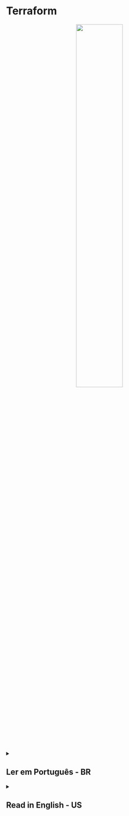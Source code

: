 # Terraform

<div align="center">
  <img src="https://upload.wikimedia.org/wikipedia/commons/thumb/0/04/Terraform_Logo.svg/1280px-Terraform_Logo.svg.png" width="50%">
</div>



<details><summary> <h2>Ler em Português - BR</h2></summary>
<hr/>
Terraform é uma ferramenta de infraestrutura como código (IaC) desenvolvida pela HashiCorp. Ela permite que você defina sua infraestrutura de maneira declarativa, ou seja, você descreve o que quer que sua infraestrutura seja e o Terraform se encarrega de criar e gerenciar os recursos necessários para atender às suas especificações.

Com o Terraform, você pode gerenciar recursos em uma variedade de provedores de nuvem, incluindo Amazon Web Services (AWS), Microsoft Azure, Google Cloud Platform (GCP), dentre outros. Além disso, você também pode gerenciar recursos on-premises, como servidores físicos e virtuais.

O Terraform usa uma linguagem simples para definir a infraestrutura, chamada HashiCorp Configuration Language (HCL), que é fácil de entender e escrever. Ele permite que você crie, atualize e exclua recursos com segurança e facilidade, enquanto mantém um histórico completo de todas as mudanças feitas em sua infraestrutura.

O Terraform também oferece suporte a módulos, que são blocos reutilizáveis de configuração que podem ser compartilhados entre projetos e equipes. Isso ajuda a promover a reutilização de código e a padronização das configurações de infraestrutura.

Em resumo, o Terraform é uma ferramenta poderosa e flexível para gerenciar infraestrutura como código, permitindo que você crie, atualize e exclua recursos em diferentes provedores de nuvem e on-premises de maneira segura e fácil.

<hr/>



<details><summary><h3>Configurações iniciais</h3></summary>

<details><summary><h4>AWS CLI</h4></summary>

Para realizar a comunicação da sua aplicação do Terraform com os serviços da AWS é necessário fazer um vinculo

Uma forma de fazer essa comunicação é através da AWS CLI. As configurações que serão feitas, ficará salva em <b>~/aws/credentials</b>:

<ul>
<li><b>Configurar profile (usuário) em sua máquina</b>: se você possui apenas um único usuário na sua conta da aws, basta:

```
aws configure
```
mas, se você possui mais de um usuário em sua conta aws, é necessário especificar o usuário:

```
aws configure --profile "nome_do_usuario"
```

</li>
<li>
<b>Configurar Access Key e Secret Key</b>: após informar o usuário, a AWS CLI vai pedir o Access Key e Secret Key. Caso não tenha, acesse a AWS na parte de usuário (IAM), e habilite essa forma de credencial. Tendo a Access Key e Secret Key, apenas cole.
</li>
<li>
<b>Configurar a região</b>: será pedido a região da sua aplicação, vai descobrir acesse a sua conta na AWS e clique na Guia global, a primeira opção que aparecer é a sua região ou olhe no link da aws, vai ter escrito region=nome_da_sua_regiao. Digite/cole a sua região no AWS CLI.
</li>
<li>
<b>Configurar o output format</b>: para confirgurar a saída dos dados, pode ser escolhido o formato json. Então basta digitar json.
</li>
</ul>
</details>
</details>

<details><summary><h3>Comandos</h3></summary>

<details><summary><h4>Comuns</h4></summary>
 <table>
 <tr align="center">
     <td>Comando</td>
     <td>Ação</td>
 </tr>
  <tr align="center">
     <td>terraform init</td>
     <td>inicializa o gerenciamento</td>
 </tr>
 <tr align="center">
     <td>terraform plan</td>
     <td>Organiza o projeto e se necessário faz validações</td>
 </tr>
 <tr align="center">
     <td>terraform validate</td>
     <td>Faz validações no projeto e indica melhorias</td>
 </tr>
  <tr align="center">
     <td>terraform apply</td>
     <td>Se tudo estiver bem, esse comando vai enviar o que foi feito para a AWS</td>
 </tr>
<tr align="center">
     <td>terraform fmt</td>
     <td>Formata a identação do código</td>
 </tr>
</table>
</details>

<details><summary><h4>Variáveis de Ambiente</h4></summary>

<p>Essa é a forma de configurar as variáveis de ambiente via terminal/cli. Existem outras formas como: credential (um arquivo de autenticação da AWS) ou criando um arquivo para guardar as variáveis de ambiente</p>

<table>
 <tr align="center">
     <td>Amostra</td>
     <td>Comando</td>
     <td>Ação</td>
 </tr>
  <tr align="center">
     <td rowspan=2 >VAR_NAME = VALUE</td>
     <td>AWS_ACCESS_KEY_ID=[VALUE AWS_ACCESS_KEY_ID]</td>
     <td>Configura o valor da variável de ambiente do Access key ID</td>
 </tr>
 <tr align="center">
     <td>AWS_SECRET_KEY=[VALUE AWS_SECRET_KEY]</td>
     <td>Configura o valor da variável de ambiente do Secret access key</td>
 </tr>
 <tr align="center">
     <td rowspan=1 >TF_VAR_ + name_var = [value terraform plan]</td>
     <td>TF_VAR_aws_profile=value terraform plan</td>
     <td>Configura o valor da variável de ambiente do usuário</td>
 </tr>
  <tr align="center">
     <td rowspan=2 >terraform plan + -var="aws_ + var=[value]"</td>
     <td>terraform plan -var="aws_profile=[profile_value]"</td>
     <td>Configura o valor da variável de ambiente do usuário</td>
 </tr>
 <tr>
    <td>terraform plan -var="instance_type=[instance_value]"</td>
    <td>Configura o valor da variável de ambiente da instância</td>
 </tr>
</table>
</details>

<details><summary><h4>Extras</h4></summary>
 <table>
 <tr align="center">
     <td>Comando</td>
     <td>Ação</td>
 </tr>
 <tr align="center">
     <td>terraform -h</td>
     <td>permite visualizar todos os comandos</td>
 </tr>
<tr align="center">
     <td>terraform plan -out="tfplan.out"</td>
     <td>Prepara para criar um arquivo chamado "tfplan.out" que conterá as informações de saída</td>
 </tr>
  <tr align="center">
     <td>terraform apply "tfplan.out"</td>
     <td>Cria um arquivo chamado "tfplan.out" que vai conter as informações de saída</td>
 </tr>
 <tr align="center">
     <td>terraform console</td>
     <td>Após esse comando basta digitar o nome de um recurso mais '.this' para ver todos os atributos (recurso.this) ou se quiser ver um atributo em específico adiciona '.nome_do_atributo' (recurso.this.nome_do_atributo)</td>
 </tr>
</table>
</details>
</details>



<details><summary><h3>Arquivos</h3></summary>

<details><summary><h4>Variáveis de ambiente</h4></summary>

<p>Uma forma de criar variáveis de ambiente além de comandos (seção comandos), é por meio de arquivos:

<table>
<tr align="center">
     <td>Arquivos</td>
     <td>Estrutura do código</td>
     <td>Utilização da variável no main.tf</td>
</tr>
<tr align="center">
<td>
<a href="https://github.com/gil-son/terraform-with-aws/blob/main/terraform-basic/03-variables-with-ec2/variables.tf">.tf</a>
</td>
<td>
     
```
variable "aws_region" {
type = string
description = ""
default = "us-east-1"
}
```
     
</td>
<td>
     
```
provider "aws" {
region  = var.aws_region
}
```
</td>
     
</tr>
<tr align="center">
<td><a href="https://github.com/gil-son/terraform-with-aws/blob/main/terraform-basic/04-variables-and-precedence-with-ec2/terraform.tfvars">.tfvars</a></td>
<td>


```
aws_region  = "us-east-1"
aws_profile = "default"
```


</td>
<td>


```
provider "aws" {
region  = var.aws_region
profile = var.aws_profile
}
```


</td>
</tr>
</table>


</details>
  

<details><summary><h4>terraform.tfstate</h4></summary>  
  
  
 O arquivo "terraform.tfstate" é um arquivo JSON gerado pelo Terraform que contém o estado atual dos recursos de infraestrutura gerenciados por ele. O arquivo é geralmente criado quando se executa o comando "terraform apply" pela primeira vez, e é atualizado a cada alteração subsequente feita pela execução do Terraform, possui a versão do projeto, outputs, resources (ID e tipo), variáveis de ambiente, 
  configurações de atributos específicos, histórico de mundanças que foram feitas.

Este arquivo é extremamente importante para o Terraform, pois ele usa essas informações para determinar qual é o estado atual da infraestrutura gerenciada, e então decide qual mudança precisa ser feita para trazer a infraestrutura para o estado desejado. Além disso, ele permite que o Terraform possa facilmente comparar o estado atual da infraestrutura com o estado desejado definido no código, e gerenciar as diferenças de forma automática.
  
```
 {
  "version": 4,
  "terraform_version": "1.0.3",
  "serial": 1,
  "lineage": "e90d4231-8bb2-4e63-93c3-3edc53f165b9",
  "outputs": {},
  "resources": [
    {
      "type": "aws_instance",
      "depends_on": [],
      "primary": {
        "id": "i-0a1b2c3d4e5f67890",
        "attributes": {
          "ami": "ami-0c55b159cbfafe1f0",
          "instance_type": "t2.micro",
          "subnet_id": "subnet-0123456789abcdef0",
          "vpc_security_group_ids": [
            "sg-0123456789abcdef0"
          ]
        },
        "meta": {},
        "tainted": false
      }
    },
    {
      "type": "aws_security_group",
      "depends_on": [],
      "primary": {
        "id": "sg-0123456789abcdef0",
        "attributes": {
          "description": "My security group",
          "name": "my-security-group",
          "tags.%": "1",
          "tags.Name": "my-security-group"
        },
        "meta": {},
        "tainted": false
      }
    }
  ]
}

  
  
 ```
 
</details> 
</details>
  
<details><summary><h3>Exemplos</h3></summary>

 <table>
 <tr align="center">
     <td><a href="">Projeto</a></td>
     <td>Propósitos</td>
     <td>Recursos</td>
 </tr>
  <tr align="center">
     <td><a href="">01-bucket-s3</a></td>
     <td>criação de um bucket no S3</td>
      <td rowspan="2"><a href="https://registry.terraform.io/providers/hashicorp/aws/latest/docs/resources/s3_bucket">aws_s3_bucket</a></td>
 </tr>
 <tr align="center">
     <td><a href="">02-bucket-s3-update-delete</a></td>
     <td>Foi feito um reaproveitamento do projeto 01-bucket-s3, onde atualizei algumas propriedades para testar o comportamento do Terraform ao atualizar e deletar</td>
</tr> 
<tr align="center">
     <td><a href="">03-variables-with-ec2</a></td>
     <td>criação de um EC2 utilizando variaveis de ambiente</td>
     <td><a href="https://registry.terraform.io/providers/hashicorp/aws/latest/docs/resources/instance">aws_instance</a></td>
 </tr> 
 <tr align="center">
     <td><a href="">04-variables-and-precedence-with-ec2</a></td>
     <td>criação de um EC2 utilizando diferentes formas de variáveis de ambiente e utilizando a precedência</td>
     <td><a href="https://developer.hashicorp.com/terraform/language/values/variables">Precedência de definição de variável</a></td>
 </tr> 

</table>
</details>
</details>

<details><summary><h2>Read in English - US</h2></summary>
<hr/>
Terraform is an Infrastructure as Code (IaC) tool developed by HashiCorp. It allows you to define your infrastructure declaratively, meaning you describe what you want your infrastructure to be and Terraform takes care of creating and managing the necessary resources to meet your specifications.

With Terraform, you can manage resources in a variety of cloud providers, including Amazon Web Services (AWS), Microsoft Azure, Google Cloud Platform (GCP), among others. Additionally, you can also manage on-premises resources such as physical and virtual servers.

Terraform uses a simple language to define infrastructure called HashiCorp Configuration Language (HCL), which is easy to understand and write. It enables you to create, update, and delete resources safely and easily, while maintaining a complete history of all changes made to your infrastructure.

Terraform also supports modules, which are reusable configuration blocks that can be shared across projects and teams. This helps promote code reuse and standardization of infrastructure configurations.

In summary, Terraform is a powerful and flexible tool for managing infrastructure as code, allowing you to create, update, and delete resources across different cloud providers and on-premises in a safe and easy way.
<hr/>

<details><summary><h3>Initial Settings</h3></summary>
<details><summary><h4>AWS CLI</h4></summary>

To establish communication between your Terraform application and AWS services, it's necessary to create a link.

One way to do this is through AWS CLI. The settings made will be saved in <b>~/aws/credentials</b>:
<ul>
<li><b>Set up a profile (user) on your machine</b>: if you have only one user in your AWS account, just type:

```
aws configure
```

but if you have more than one user in your AWS account, you need to specify the user:

```
aws configure --profile "user_name"
```

</li>
<li>
<b>Set up Access Key and Secret Key</b>: after informing the user, AWS CLI will ask for the Access Key and Secret Key. If you don't have them, access AWS under the user section (IAM), and enable this type of credential. With the Access Key and Secret Key, just copy and paste.
</li>
<li>
<b>Set up the region</b>: the region of your application will be requested. To find out, access your AWS account and click on the Global tab. The first option that appears is your region or check the aws link, it will have "region=your_region_name" written. Enter/paste your region in AWS CLI.
</li>
<li>
<b>Set up the output format</b>: to configure the output data, the json format can be chosen. So just type json.
</li>
</ul>
</details>
</details>


<details><summary><h3>Commands</h3></summary>

<details><summary><h4>Commons</h4></summary>
 <table>
 <tr align="center">
     <td>Command</td>
     <td>Action</td>
 </tr>
  <tr align="center">
     <td>terraform init</td>
     <td>initializes the management</td>
 </tr>
 <tr align="center">
     <td>terraform plan</td>
     <td>Organizes the project and, if necessary, performs validations</td>
 </tr>
 <tr align="center">
     <td>terraform validate</td>
     <td>Validates the project and suggests improvements</td>
 </tr>
  <tr align="center">
     <td>terraform apply</td>
     <td>If everything is ok, this command will send what was done to AWS</td>
 </tr>
<tr align="center">
     <td>terraform fmt</td>
     <td>Formats code indentation</td>
 </tr>
</table>
</details>

<details><summary><h4>Environment Variables</h4></summary>
<p>This is the way to configure environment variables via terminal/cli. There are other ways, such as using a credential file (an AWS authentication file) or creating a file to store the environment variables.</p>
<table>
 <tr align="center">
     <td>Sample</td>
     <td>Command</td>
     <td>Action</td>
 </tr>
  <tr align="center">
     <td rowspan=2 >VAR_NAME = VALUE</td>
     <td>AWS_ACCESS_KEY_ID=[VALUE AWS_ACCESS_KEY_ID]</td>
     <td>Configures the value of the Access key ID environment variable</td>
 </tr>
 <tr align="center">
     <td>AWS_SECRET_KEY=[VALUE AWS_SECRET_KEY]</td>
     <td>Configures the value of the Secret access key environment variable</td>
 </tr>
 <tr align="center">
     <td rowspan=1 >TF_VAR_ + name_var = [value terraform plan]</td>
     <td>TF_VAR_aws_profile=value terraform plan</td>
     <td>Configures the value of the user environment variable</td>
 </tr>
  <tr align="center">
     <td rowspan=2 >terraform plan + -var="aws_ + var=[value]"</td>
     <td>terraform plan -var="aws_profile=[profile_value]"</td>
     <td>Configures the value of the user environment variable</td>
 </tr>
 <tr>
    <td>terraform plan -var="instance_type=[instance_value]"</td>
    <td>Configures the value of the instance environment variable</td>
 </tr>
</table>
</details>

<details><summary><h4>Extras</h4></summary>
 <table>
 <tr align="center">
     <td>Command</td>
     <td>Action</td>
 </tr>
 <tr align="center">
     <td>terraform -h</td>
     <td>to see all commands</td>
 </tr>
 <tr align="center">
     <td>terraform plan -out="tfplan.out"</td>
     <td>Prepare to create a file called "tfplan.out" which will contain the output information</td>
 </tr>
  <tr align="center">
     <td>terraform apply "tfplan.out"</td>
     <td>Creates a file named "tfplan.out" that will contain the output information</td>
 </tr>
 <tr align="center">
     <td>terraform console</td>
     <td>After running this command, just type the name of a resource followed by '.this' to see all of its attributes (resource.this), or if you want to see a specific attribute, add '.attribute_name' (resource.this.attribute_name)</td>
 </tr>  
</table>
</details>
</details>

<details><summary><h3>Files</h3></summary>
<details><summary><h4>Environment Variables</h4></summary>
<p>One way to create environment variables in addition to commands (commands section) is through files:
<table>
<tr align="center">
     <td>Files</td>
     <td>Code structure</td>
     <td>Usage of the variable in main.tf</td>
</tr>
<tr align="center">
<td>
<a href="https://github.com/gil-son/terraform-with-aws/blob/main/terraform-basic/03-variables-with-ec2/variables.tf">.tf</a>
</td>
<td>

```
variable "aws_region" {
type = string
description = ""
default = "us-east-1"
}
```

</td>
<td>

```
provider "aws" {
region  = var.aws_region
}
```

</td>
</tr>
<tr align="center">
<td><a href="https://github.com/gil-son/terraform-with-aws/blob/main/terraform-basic/04-variables-and-precedence-with-ec2/terraform.tfvars">.tfvars</a></td>
<td>

```
aws_region  = "us-east-1"
aws_profile = "default"
```

</td>
<td>

```
provider "aws" {
region  = var.aws_region
profile = var.aws_profile
}
```

</td>
</tr>
</table>
</details>
  
<details><summary><h4>terraform.tfstate</h4></summary>  

The "terraform.tfstate" file is a JSON file generated by Terraform that contains the current state of the infrastructure resources managed by it. The file is usually created when running the "terraform apply" command for the first time, and it's updated with every subsequent change made by Terraform. It includes the project version, outputs, resources (ID and type), environment variables, specific attribute configurations, and change history.

This file is extremely important for Terraform because it uses this information to determine what the current state of the managed infrastructure is, and then decides what changes need to be made to bring the infrastructure to the desired state. Additionally, it allows Terraform to easily compare the current state of the infrastructure with the desired state defined in the code and manage the differences automatically.


```
  
 {
  "version": 4,
  "terraform_version": "1.0.3",
  "serial": 1,
  "lineage": "e90d4231-8bb2-4e63-93c3-3edc53f165b9",
  "outputs": {},
  "resources": [
    {
      "type": "aws_instance",
      "depends_on": [],
      "primary": {
        "id": "i-0a1b2c3d4e5f67890",
        "attributes": {
          "ami": "ami-0c55b159cbfafe1f0",
          "instance_type": "t2.micro",
          "subnet_id": "subnet-0123456789abcdef0",
          "vpc_security_group_ids": [
            "sg-0123456789abcdef0"
          ]
        },
        "meta": {},
        "tainted": false
      }
    },
    {
      "type": "aws_security_group",
      "depends_on": [],
      "primary": {
        "id": "sg-0123456789abcdef0",
        "attributes": {
          "description": "My security group",
          "name": "my-security-group",
          "tags.%": "1",
          "tags.Name": "my-security-group"
        },
        "meta": {},
        "tainted": false
      }
    }
  ]
}
  
 ```
 
</details>   
  
  
</details>
  
<details><summary><h3>Examples</h3></summary>
 <table>
 <tr align="center">
     <td><a href="">Project</a></td>
     <td>Purposes</td>
     <td>Resources</td>
 </tr>
  <tr align="center">
     <td><a href="">01-bucket-s3</a></td>
     <td>create an S3 bucket</td>
      <td rowspan="2"><a href="https://registry.terraform.io/providers/hashicorp/aws/latest/docs/resources/s3_bucket">aws_s3_bucket</a></td>
 </tr>
 <tr align="center">
     <td><a href="">02-bucket-s3-update-delete</a></td>
     <td>Reuse of the 01-bucket-s3 project, where I updated some properties to test Terraform's behavior when updating and deleting</td>
 </tr>
 <tr align="center">
     <td><a href="">03-variables-with-ec2</a></td>
     <td>Creation of an EC2 using environment variables</td>
     <td><a href="https://registry.terraform.io/providers/hashicorp/aws/latest/docs/resources/instance">aws_instance</a></td>
 </tr> 
 <tr align="center">
     <td><a href="">04-variables-and-precedence-with-ec2</a></td>
     <td>Creation of an EC2 using different types of environment variables and utilizing precedence</td>
     <td><a href="https://developer.hashicorp.com/terraform/language/values/variables">Variable definition precedence</a></td>
 </tr>
</table>
</details>  
</details>
